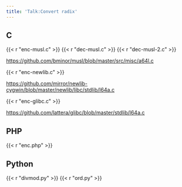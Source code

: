 ```yaml
---
title: 'Talk:Convert radix'
---
```


## C

{{< r "enc-musl.c" >}}
{{< r "dec-musl.c" >}}
{{< r "dec-musl-2.c" >}}

<https://github.com/bminor/musl/blob/master/src/misc/a64l.c>

{{< r "enc-newlib.c" >}}

<https://github.com/mirror/newlib-cygwin/blob/master/newlib/libc/stdlib/l64a.c>

{{< r "enc-glibc.c" >}}

<https://github.com/lattera/glibc/blob/master/stdlib/l64a.c>

## PHP

{{< r "enc.php" >}}

## Python

{{< r "divmod.py" >}}
{{< r "ord.py" >}}
